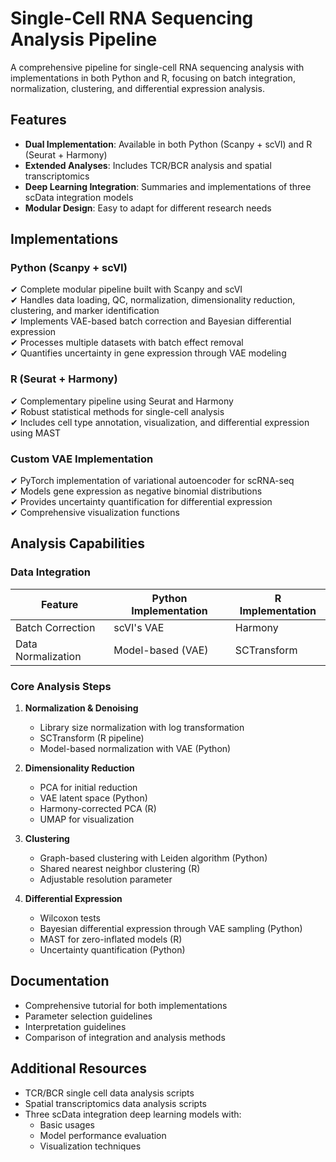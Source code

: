 # Single-Cell RNA Sequencing Analysis Pipeline

A comprehensive pipeline for single-cell RNA sequencing analysis with implementations in both Python and R, focusing on batch integration, normalization, clustering, and differential expression analysis.

## Features

- **Dual Implementation**: Available in both Python (Scanpy + scVI) and R (Seurat + Harmony)
- **Extended Analyses**: Includes TCR/BCR analysis and spatial transcriptomics
- **Deep Learning Integration**: Summaries and implementations of three scData integration models
- **Modular Design**: Easy to adapt for different research needs

## Implementations

### Python (Scanpy + scVI)
✔ Complete modular pipeline built with Scanpy and scVI  
✔ Handles data loading, QC, normalization, dimensionality reduction, clustering, and marker identification  
✔ Implements VAE-based batch correction and Bayesian differential expression  
✔ Processes multiple datasets with batch effect removal  
✔ Quantifies uncertainty in gene expression through VAE modeling  

### R (Seurat + Harmony)
✔ Complementary pipeline using Seurat and Harmony  
✔ Robust statistical methods for single-cell analysis  
✔ Includes cell type annotation, visualization, and differential expression using MAST  

### Custom VAE Implementation
✔ PyTorch implementation of variational autoencoder for scRNA-seq  
✔ Models gene expression as negative binomial distributions  
✔ Provides uncertainty quantification for differential expression  
✔ Comprehensive visualization functions  

## Analysis Capabilities

### Data Integration
| Feature           | Python Implementation | R Implementation |
|-------------------|----------------------|------------------|
| Batch Correction  | scVI's VAE           | Harmony          |
| Data Normalization| Model-based (VAE)    | SCTransform      |

### Core Analysis Steps
1. **Normalization & Denoising**
   - Library size normalization with log transformation
   - SCTransform (R pipeline)
   - Model-based normalization with VAE (Python)

2. **Dimensionality Reduction**
   - PCA for initial reduction
   - VAE latent space (Python)
   - Harmony-corrected PCA (R)
   - UMAP for visualization

3. **Clustering**
   - Graph-based clustering with Leiden algorithm (Python)
   - Shared nearest neighbor clustering (R)
   - Adjustable resolution parameter

4. **Differential Expression**
   - Wilcoxon tests
   - Bayesian differential expression through VAE sampling (Python)
   - MAST for zero-inflated models (R)
   - Uncertainty quantification (Python)

## Documentation
- Comprehensive tutorial for both implementations
- Parameter selection guidelines
- Interpretation guidelines
- Comparison of integration and analysis methods

## Additional Resources
- TCR/BCR single cell data analysis scripts
- Spatial transcriptomics data analysis scripts
- Three scData integration deep learning models with:
  - Basic usages
  - Model performance evaluation
  - Visualization techniques

